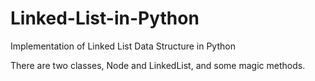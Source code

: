 # Linked-List-in-Python
Implementation of Linked List Data Structure in Python


There are two classes, Node and LinkedList, and some magic methods.
